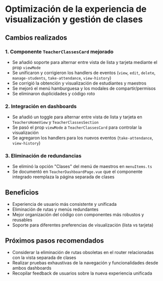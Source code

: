 # Optimización de la experiencia de visualización y gestión de clases

## Cambios realizados

### 1. Componente `TeacherClassesCard` mejorado
- Se añadió soporte para alternar entre vista de lista y tarjeta mediante el prop `viewMode`
- Se unificaron y corrigieron los handlers de eventos (`view`, `edit`, `delete`, `manage-students`, `take-attendance`, `view-history`)
- Se corrigió la obtención y visualización de estudiantes y maestros
- Se mejoró el menú hamburguesa y los modales de compartir/permisos
- Se eliminaron duplicidades y código roto

### 2. Integración en dashboards
- Se añadió un toggle para alternar entre vista de lista y tarjeta en `TeachersHomeView` y `TeacherClassesSection`
- Se pasó el prop `viewMode` a `TeacherClassesCard` para controlar la visualización
- Se agregaron los handlers para los nuevos eventos (`take-attendance`, `view-history`)

### 3. Eliminación de redundancias
- Se eliminó la opción "Clases" del menú de maestros en `menuItems.ts`
- Se documentó en `TeacherDashboardPage.vue` que el componente integrado reemplaza la página separada de clases

## Beneficios
- Experiencia de usuario más consistente y unificada
- Eliminación de rutas y menús redundantes
- Mejor organización del código con componentes más robustos y reusables
- Soporte para diferentes preferencias de visualización (lista vs tarjeta)

## Próximos pasos recomendados
- Considerar la eliminación de rutas obsoletas en el router relacionadas con la vista separada de clases
- Realizar pruebas exhaustivas de la navegación y funcionalidades desde ambos dashboards
- Recopilar feedback de usuarios sobre la nueva experiencia unificada
